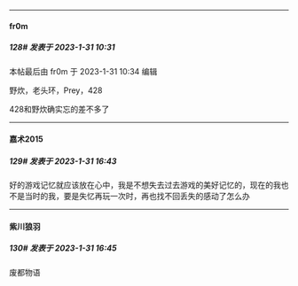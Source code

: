 
*****

####  fr0m  
##### 128#       发表于 2023-1-31 10:31

 本帖最后由 fr0m 于 2023-1-31 10:34 编辑 

野炊，老头环，Prey，428

428和野炊确实忘的差不多了


*****

####  嘉术2015  
##### 129#       发表于 2023-1-31 16:43

好的游戏记忆就应该放在心中，我是不想失去过去游戏的美好记忆的，现在的我也不是当时的我，要是失忆再玩一次时，再也找不回丢失的感动了怎么办

*****

####  紫川狼羽  
##### 130#       发表于 2023-1-31 16:45

废都物语

